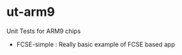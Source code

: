 ut-arm9
=======

Unit Tests for ARM9 chips

 - FCSE-simple : Really basic example of FCSE based app
